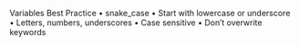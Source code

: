 Variables Best Practice
•	snake_case
•	Start with lowercase or underscore
•	Letters, numbers, underscores
•	Case sensitive
•	Don’t overwrite keywords

